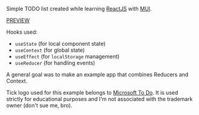 Simple TODO list created while learning [ReactJS](https://reactjs.org/) with [MUI](https://mui.com/).

[PREVIEW](https://hrnxm.github.io/react-todo-list/)

Hooks used:

-   `useState` (for local component state)
-   `useContext` (for global state)
-   `useEffect` (for `localStorage` management)
-   `useReducer` (for handling events)

A general goal was to make an example app that combines Reducers and Context.

Tick logo used for this example belongs to [Microsoft To Do](https://todo.microsoft.com/).
It is used strictly for educational purposes and I'm not associated with the trademark owner (don't sue me, bro).
